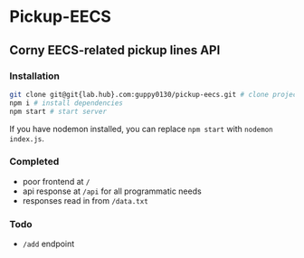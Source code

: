 # Pickup-EECS

## Corny EECS-related pickup lines API

### Installation

```bash
git clone git@git{lab.hub}.com:guppy0130/pickup-eecs.git # clone project
npm i # install dependencies
npm start # start server
```

If you have nodemon installed, you can replace `npm start` with `nodemon index.js`.

### Completed

* poor frontend at `/`
* api response at `/api` for all programmatic needs
* responses read in from `/data.txt`

### Todo

* `/add` endpoint